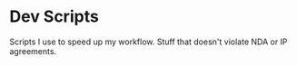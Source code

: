 # Dev Scripts
Scripts I use to speed up my workflow.
Stuff that doesn't violate NDA or IP agreements.
